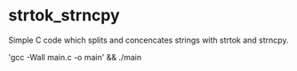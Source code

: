 # strtok_strncpy
Simple C code which splits and concencates strings with strtok and strncpy.

'gcc -Wall main.c -o main' && ./main
